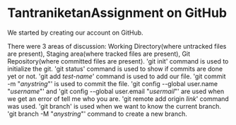 # TantraniketanAssignment on GitHub
We started by creating our account on GitHub.

There were 3 areas of discussion: Working Directory(where untracked files are present), Staging area(where tracked files are present), Git Repository(where committed files are present).
'git init' command is used to initialize the git.
'git status' command is used to show if commits are done yet or not.
'git add _test-name_' command is used to add our file.
'git commit -m "_anystring_"' is used to commit the file.
'git config --global user.name "_username_"' and 'git config --global user.email "_usermail_"' are used when we get an error of tell me who you are.
'git remote add origin _link_' command was used.
'git branch' is used when we want to know the current branch.
'git branch -M "_anystring_"' command to create a new branch.
